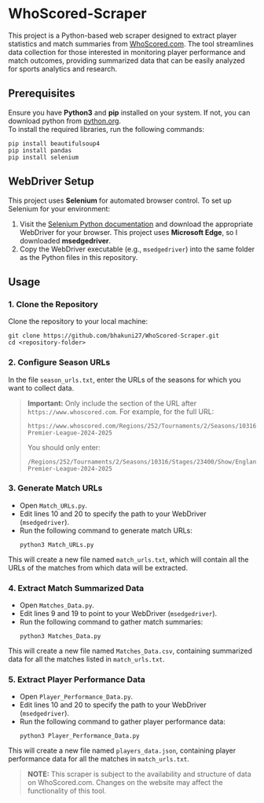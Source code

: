 # WhoScored-Scraper

This project is a Python-based web scraper designed to extract player statistics and match summaries from [WhoScored.com](https://www.whoscored.com/). The tool streamlines data collection for those interested in monitoring player performance and match outcomes, providing summarized data that can be easily analyzed for sports analytics and research.

## Prerequisites
Ensure you have **Python3** and **pip** installed on your system. If not, you can download python from [python.org](https://www.python.org/).  
To install the required libraries, run the following commands:
```
pip install beautifulsoup4
pip install pandas
pip install selenium
```

## WebDriver Setup
This project uses **Selenium** for automated browser control. To set up Selenium for your environment:

1. Visit the [Selenium Python documentation](http://selenium-python.readthedocs.io/installation.html) and download the appropriate WebDriver for your browser. This project uses **Microsoft Edge**, so I downloaded **msedgedriver**.
2. Copy the WebDriver executable (e.g., `msedgedriver`) into the same folder as the Python files in this repository.

## Usage
### 1. Clone the Repository
Clone the repository to your local machine:
```
git clone https://github.com/bhakuni27/WhoScored-Scraper.git
cd <repository-folder>
```
### 2. Configure Season URLs
In the file `season_urls.txt`, enter the URLs of the seasons for which you want to collect data.  
>**Important:** Only include the section of the URL after `https://www.whoscored.com`. For example, for the full URL:
>```
>https://www.whoscored.com/Regions/252/Tournaments/2/Seasons/10316/Stages/23400/Show/England-Premier-League-2024-2025
>```
>You should only enter:
>```
>/Regions/252/Tournaments/2/Seasons/10316/Stages/23400/Show/England-Premier-League-2024-2025
>```

### 3. Generate Match URLs
- Open `Match_URLs.py`.
- Edit lines 10 and 20 to specify the path to your WebDriver (`msedgedriver`).
- Run the following command to generate match URLs:
   ```
   python3 Match_URLs.py
   ```
This will create a new file named `match_urls.txt`, which will contain all the URLs of the matches from which data will be extracted.

### 4. Extract Match Summarized Data
- Open `Matches_Data.py`.
- Edit lines 9 and 19 to point to your WebDriver (`msedgedriver`).
- Run the following command to gather match summaries:
   ```
   python3 Matches_Data.py
   ```
This will create a new file named `Matches_Data.csv`, containing summarized data for all the matches listed in `match_urls.txt`.

### 5. Extract Player Performance Data
- Open `Player_Performance_Data.py`.
- Edit lines 10 and 20 to specify the path to your WebDriver (`msedgedriver`).
- Run the following command to gather player performance data:
   ```
   python3 Player_Performance_Data.py
   ```
This will create a new file named `players_data.json`, containing player performance data for all the matches in `match_urls.txt`.

> **NOTE:** This scraper is subject to the availability and structure of data on WhoScored.com. Changes on the website may affect the functionality of this tool.

